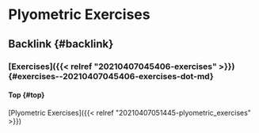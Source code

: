 # Plyometric Exercises


## Backlink {#backlink}


### [Exercises]({{< relref "20210407045406-exercises" >}}) {#exercises--20210407045406-exercises-dot-md}


#### Top {#top}

[Plyometric Exercises]({{< relref "20210407051445-plyometric_exercises" >}})
